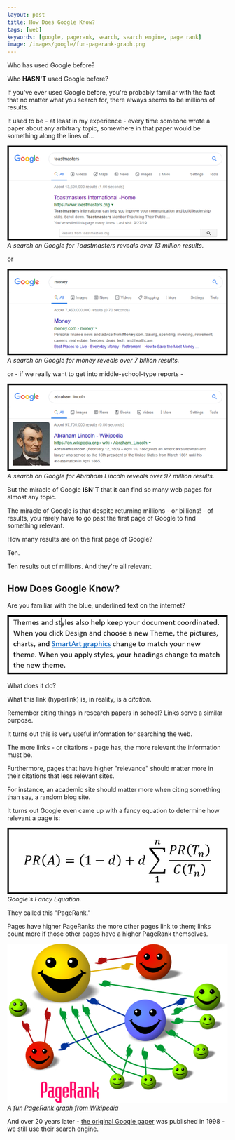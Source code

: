```yaml
---
layout: post
title: How Does Google Know?
tags: [web]
keywords: [google, pagerank, search, search engine, page rank]
image: /images/google/fun-pagerank-graph.png
---
```


Who has used Google before?

Who **HASN'T** used Google before?

If you've ever used Google before, you're probably familiar with the fact that no matter what you search for, there always seems to be millions of results.

It used to be - at least in my experience - every time someone wrote a paper about any arbitrary topic, somewhere in that paper would be something along the lines of...

![Screenshot of a Google Search for money.](/images/google/toastmasters-search.png)
*A search on Google for Toastmasters reveals over 13 million results.*

or

![Screenshot of a Google Search for Toastmasters.](/images/google/money-search.png)
*A search on Google for money reveals over 7 billion results.*

or - if we really want to get into middle-school-type reports -

![Screenshot of a Google Search for Abraham Lincoln.](/images/google/abraham-lincoln-search.png)
*A search on Google for Abraham Lincoln reveals over 97 million results.*

But the miracle of Google **ISN'T** that it can find so many web pages for almost any topic.

The miracle of Google is that despite returning millions - or billions! - of results, you rarely have to go past the first page of Google to find something relevant.

How many results are on the first page of Google?

Ten.

Ten results out of millions. And they're all relevant.

## How Does Google Know?

Are you familiar with the blue, underlined text on the internet?

![Example of a hyperlink.](/images/google/hyperlink-example.png)

What does it do?

What this link (hyperlink) is, in reality, is a *citation*.

Remember citing things in research papers in school? Links serve a similar purpose.

It turns out this is very useful information for searching the web. 

The more links - or citations - page has, the more relevant the information must be.

Furthermore, pages that have higher "relevance" should matter more in their citations that less relevant sites.

For instance, an academic site should matter more when citing something than say, a random blog site.

It turns out Google even came up with a fancy equation to determine how relevant a page is:

![The PageRank Equation.](/images/google/pagerank-equation.png)
*Google's Fancy Equation.*

They called this "PageRank."

Pages have higher PageRanks the more other pages link to them; links count more if those other pages have a higher PageRank themselves.

![A fun PageRank graph.](/images/google/fun-pagerank-graph.png)
*A fun [PageRank graph from Wikipedia](https://en.wikipedia.org/wiki/File:PageRank-hi-res.png)*

And over 20 years later - [the original Google paper](http://infolab.stanford.edu/~backrub/google.html) was published in 1998 - we still use their search engine.

